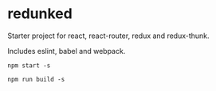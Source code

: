 # redunked
Starter project for react, react-router, redux and redux-thunk.

Includes eslint, babel and webpack.

```
npm start -s
```
```
npm run build -s
```
